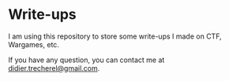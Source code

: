 # Write-ups

I am using this repository to store some write-ups I made on CTF, Wargames, etc.

If you have any question, you can contact me at <didier.trecherel@gmail.com>.